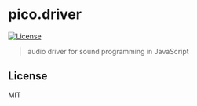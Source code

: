 # pico.driver
[![License](http://img.shields.io/badge/license-MIT-brightgreen.svg?style=flat-square)](http://mohayonao.mit-license.org/)

> audio driver for sound programming in JavaScript

## License

MIT
